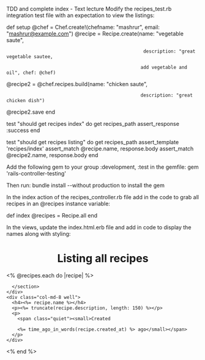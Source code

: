 TDD and complete index - Text lecture
Modify the recipes_test.rb integration test file with an expectation to view the listings:

 def setup
  @chef = Chef.create!(chefname: "mashrur", email: "mashrur@example.com")
  @recipe = Recipe.create(name: "vegetable saute", 

                                                      description: "great vegetable sautee, 

                                                     add vegetable and oil", chef: @chef)
  @recipe2 = @chef.recipes.build(name: "chicken saute", 

                                                     description: "great chicken dish")
  @recipe2.save
end

test "should get recipes index" do
  get recipes_path
  assert_response :success
end

test "should get recipes listing" do
  get recipes_path
  assert_template 'recipes/index'
  assert_match @recipe.name, response.body
  assert_match @recipe2.name, response.body
end

Add the following gem to your group :development, :test in the gemfile:
gem 'rails-controller-testing'

Then run: bundle install --without production to install the gem

In the index action of the recipes_controller.rb file add in the code to grab all recipes in an @recipes instance variable:

def index
  @recipes = Recipe.all
end

In the views, update the index.html.erb file and add in code to display the names along with styling:
<h1 align="center">Listing all recipes</h1>
<% @recipes.each do |recipe| %>
  <div class="row">
    <div class="col-md-2">
      <section class="center">
        
      </section>
    </div>
    <div class="col-md-8 well">
      <h4><%= recipe.name %></h4>
      <p><%= truncate(recipe.description, length: 150) %></p>
      <p>
        <span class="quiet"><small>Created 

        <%= time_ago_in_words(recipe.created_at) %> ago</small></span>
      </p> 
    </div>
  </div>
<% end %>